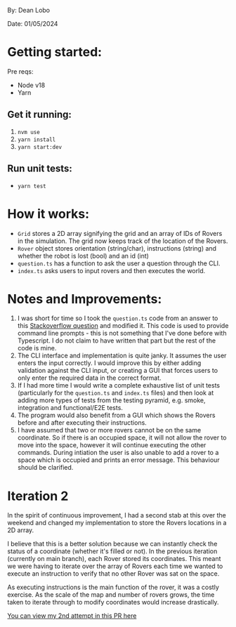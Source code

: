 By: Dean Lobo

Date: 01/05/2024

# Getting started:

Pre reqs:
- Node v18
- Yarn

## Get it running:
1. `nvm use`
2. `yarn install`
3. `yarn start:dev`

## Run unit tests:
- `yarn test`

# How it works:

- `Grid` stores a 2D array signifying the grid and an array of IDs of Rovers in the simulation. The grid now keeps track of the location of the Rovers.
- `Rover` object stores orientation (string/char), instructions (string) and whether the robot is lost (bool) and an id (int)
- `question.ts` has a function to ask the user a question through the CLI.
- `index.ts` asks users to input rovers and then executes the world.


# Notes and Improvements:
1. I was short for time so I took the `question.ts` code from an answer to this [Stackoverflow question](https://stackoverflow.com/questions/33858763/console-input-in-typescript) and modified it. This code is used to provide command line prompts - this is not something that I've done before with Typescript. I do not claim to have written that part but the rest of the code is mine.
2. The CLI interface and implementation is quite janky. It assumes the user enters the input correctly. I would improve this by either adding validation against the CLI input, or creating a GUI that forces users to only enter the required data in the correct format.
3. If I had more time I would write a complete exhaustive list of unit tests (particularly for the `question.ts` and `index.ts` files) and then look at adding more types of tests from the testing pyramid, e.g. smoke, integration and functional/E2E tests.
4. The program would also benefit from a GUI which shows the Rovers before and after executing their instructions.
5. I have assumed that two or more rovers cannot be on the same coordinate. So if there is an occupied space, it will not allow the rover to move into the space, however it will continue executing the other commands. During intiation the user is also unable to add a rover to a space which is occupied and prints an error message. This behaviour should be clarified.

# Iteration 2

In the spirit of continuous improvement, I had a second stab at this over the weekend and changed my implementation to store the Rovers locations in a 2D array. 

I believe that this is a better solution because we can instantly check the status of a coordinate (whether it's filled or not). In the previous iteration (currently on main branch), each Rover stored its coordinates. This meant we were having to iterate over the array of Rovers each time we wanted to execute an instruction to verify that no other Rover was sat on the space.

As executing instructions is the main function of the rover, it was a costly exercise. As the scale of the map and number of rovers grows, the time taken to iterate through to modify coordinates would increase drastically.

[You can view my 2nd attempt in this PR here](https://github.com/DeanoJG/mars-rover/pull/1)